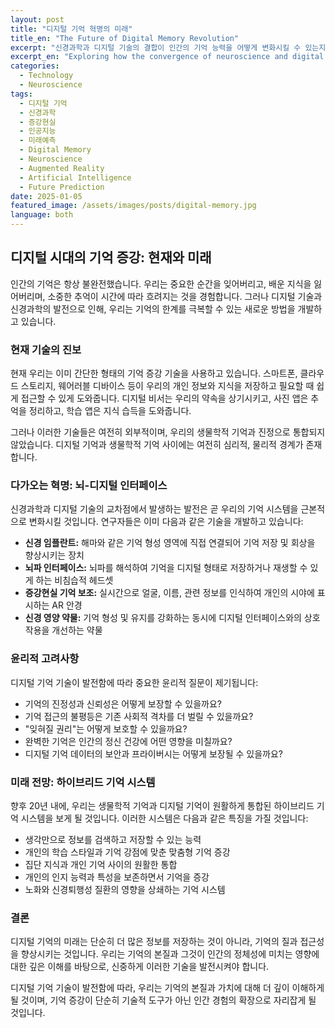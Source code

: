 ```yaml
---
layout: post
title: "디지털 기억 혁명의 미래"
title_en: "The Future of Digital Memory Revolution"
excerpt: "신경과학과 디지털 기술의 결합이 인간의 기억 능력을 어떻게 변화시킬 수 있는지 탐구하는 글입니다."
excerpt_en: "Exploring how the convergence of neuroscience and digital technology can transform human memory capabilities."
categories:
  - Technology
  - Neuroscience
tags:
  - 디지털 기억
  - 신경과학
  - 증강현실
  - 인공지능
  - 미래예측
  - Digital Memory
  - Neuroscience
  - Augmented Reality
  - Artificial Intelligence
  - Future Prediction
date: 2025-01-05
featured_image: /assets/images/posts/digital-memory.jpg
language: both
---
```


<div class="post-content-ko" lang="ko" data-lang="ko" style="display: block; visibility: visible;">
  <h2>디지털 시대의 기억 증강: 현재와 미래</h2>
  
  <p>인간의 기억은 항상 불완전했습니다. 우리는 중요한 순간을 잊어버리고, 배운 지식을 잃어버리며, 소중한 추억이 시간에 따라 흐려지는 것을 경험합니다. 그러나 디지털 기술과 신경과학의 발전으로 인해, 우리는 기억의 한계를 극복할 수 있는 새로운 방법을 개발하고 있습니다.</p>
  
  <h3>현재 기술의 진보</h3>
  
  <p>현재 우리는 이미 간단한 형태의 기억 증강 기술을 사용하고 있습니다. 스마트폰, 클라우드 스토리지, 웨어러블 디바이스 등이 우리의 개인 정보와 지식을 저장하고 필요할 때 쉽게 접근할 수 있게 도와줍니다. 디지털 비서는 우리의 약속을 상기시키고, 사진 앱은 추억을 정리하고, 학습 앱은 지식 습득을 도와줍니다.</p>
  
  <p>그러나 이러한 기술들은 여전히 외부적이며, 우리의 생물학적 기억과 진정으로 통합되지 않았습니다. 디지털 기억과 생물학적 기억 사이에는 여전히 심리적, 물리적 경계가 존재합니다.</p>
  
  <h3>다가오는 혁명: 뇌-디지털 인터페이스</h3>
  
  <p>신경과학과 디지털 기술의 교차점에서 발생하는 발전은 곧 우리의 기억 시스템을 근본적으로 변화시킬 것입니다. 연구자들은 이미 다음과 같은 기술을 개발하고 있습니다:</p>
  
  <ul>
    <li><strong>신경 임플란트:</strong> 해마와 같은 기억 형성 영역에 직접 연결되어 기억 저장 및 회상을 향상시키는 장치</li>
    <li><strong>뇌파 인터페이스:</strong> 뇌파를 해석하여 기억을 디지털 형태로 저장하거나 재생할 수 있게 하는 비침습적 헤드셋</li>
    <li><strong>증강현실 기억 보조:</strong> 실시간으로 얼굴, 이름, 관련 정보를 인식하여 개인의 시야에 표시하는 AR 안경</li>
    <li><strong>신경 영양 약물:</strong> 기억 형성 및 유지를 강화하는 동시에 디지털 인터페이스와의 상호작용을 개선하는 약물</li>
  </ul>
  
  <h3>윤리적 고려사항</h3>
  
  <p>디지털 기억 기술이 발전함에 따라 중요한 윤리적 질문이 제기됩니다:</p>
  
  <ul>
    <li>기억의 진정성과 신뢰성은 어떻게 보장할 수 있을까요?</li>
    <li>기억 접근의 불평등은 기존 사회적 격차를 더 벌릴 수 있을까요?</li>
    <li>"잊혀질 권리"는 어떻게 보호할 수 있을까요?</li>
    <li>완벽한 기억은 인간의 정신 건강에 어떤 영향을 미칠까요?</li>
    <li>디지털 기억 데이터의 보안과 프라이버시는 어떻게 보장될 수 있을까요?</li>
  </ul>
  
  <h3>미래 전망: 하이브리드 기억 시스템</h3>
  
  <p>향후 20년 내에, 우리는 생물학적 기억과 디지털 기억이 원활하게 통합된 하이브리드 기억 시스템을 보게 될 것입니다. 이러한 시스템은 다음과 같은 특징을 가질 것입니다:</p>
  
  <ul>
    <li>생각만으로 정보를 검색하고 저장할 수 있는 능력</li>
    <li>개인의 학습 스타일과 기억 강점에 맞춘 맞춤형 기억 증강</li>
    <li>집단 지식과 개인 기억 사이의 원활한 통합</li>
    <li>개인의 인지 능력과 특성을 보존하면서 기억을 증강</li>
    <li>노화와 신경퇴행성 질환의 영향을 상쇄하는 기억 시스템</li>
  </ul>
  
  <h3>결론</h3>
  
  <p>디지털 기억의 미래는 단순히 더 많은 정보를 저장하는 것이 아니라, 기억의 질과 접근성을 향상시키는 것입니다. 우리는 기억의 본질과 그것이 인간의 정체성에 미치는 영향에 대한 깊은 이해를 바탕으로, 신중하게 이러한 기술을 발전시켜야 합니다.</p>
  
  <p>디지털 기억 기술이 발전함에 따라, 우리는 기억의 본질과 가치에 대해 더 깊이 이해하게 될 것이며, 기억 증강이 단순히 기술적 도구가 아닌 인간 경험의 확장으로 자리잡게 될 것입니다.</p>
</div>

<div class="post-content-en" lang="en" data-lang="en" style="display: none; visibility: hidden;">
  <h2>Memory Enhancement in the Digital Age: Present and Future</h2>
  
  <p>Human memory has always been imperfect. We forget important moments, lose acquired knowledge, and watch precious memories fade with time. However, with advancements in digital technology and neuroscience, we are developing new ways to overcome the limitations of memory.</p>
  
  <h3>Current Technological Progress</h3>
  
  <p>We already use simple forms of memory enhancement technology today. Smartphones, cloud storage, and wearable devices help us store personal information and knowledge, making it easily accessible when needed. Digital assistants remind us of appointments, photo apps organize memories, and learning applications aid in knowledge acquisition.</p>
  
  <p>However, these technologies remain external and not truly integrated with our biological memory. There is still a psychological and physical boundary between digital and biological memory.</p>
  
  <h3>The Coming Revolution: Brain-Digital Interfaces</h3>
  
  <p>Advancements at the intersection of neuroscience and digital technology will soon fundamentally transform our memory systems. Researchers are already developing technologies such as:</p>
  
  <ul>
    <li><strong>Neural implants:</strong> Devices that connect directly to memory-forming regions like the hippocampus to enhance memory storage and recall</li>
    <li><strong>Brainwave interfaces:</strong> Non-invasive headsets that interpret brainwaves to store or play back memories in digital form</li>
    <li><strong>Augmented reality memory aids:</strong> AR glasses that recognize faces, names, and relevant information in real-time and display them in a person's field of vision</li>
    <li><strong>Neurotrophic drugs:</strong> Substances that enhance memory formation and retention while improving interaction with digital interfaces</li>
  </ul>
  
  <h3>Ethical Considerations</h3>
  
  <p>As digital memory technologies advance, important ethical questions arise:</p>
  
  <ul>
    <li>How can we ensure the authenticity and reliability of memories?</li>
    <li>Could inequality in memory access widen existing social gaps?</li>
    <li>How can we protect the "right to be forgotten"?</li>
    <li>What impact would perfect memory have on human mental health?</li>
    <li>How can we guarantee the security and privacy of digital memory data?</li>
  </ul>
  
  <h3>Future Outlook: Hybrid Memory Systems</h3>
  
  <p>Within the next 20 years, we will see hybrid memory systems where biological and digital memory are seamlessly integrated. These systems will feature:</p>
  
  <ul>
    <li>The ability to retrieve and store information through thought alone</li>
    <li>Personalized memory enhancement tailored to individual learning styles and memory strengths</li>
    <li>Seamless integration between collective knowledge and personal memories</li>
    <li>Memory enhancement that preserves individual cognitive abilities and characteristics</li>
    <li>Memory systems that offset the effects of aging and neurodegenerative diseases</li>
  </ul>
  
  <h3>Conclusion</h3>
  
  <p>The future of digital memory is not simply about storing more information, but about improving the quality and accessibility of memory. We must carefully advance these technologies based on a deep understanding of the nature of memory and its impact on human identity.</p>
  
  <p>As digital memory technologies evolve, we will gain a deeper understanding of the nature and value of memory, and memory enhancement will become not just a technological tool but an extension of human experience.</p>
</div>

<script>
  document.addEventListener('DOMContentLoaded', function() {
    console.log('[포스트 콘텐츠] 초기화');
    
    // 언어 변경 이벤트 수신
    document.addEventListener('languageChanged', function(e) {
      const lang = e.detail.language;
      console.log('[포스트 콘텐츠] 언어 변경 감지:', lang);
      
      const koContent = document.querySelector('.post-content-ko');
      const enContent = document.querySelector('.post-content-en');
      
      if (koContent && enContent) {
        if (lang === 'ko') {
          koContent.style.cssText = 'display: block !important; visibility: visible !important;';
          enContent.style.cssText = 'display: none !important; visibility: hidden !important;';
        } else {
          koContent.style.cssText = 'display: none !important; visibility: hidden !important;';
          enContent.style.cssText = 'display: block !important; visibility: visible !important;';
        }
        console.log('[포스트 콘텐츠] 콘텐츠 표시 설정:', {
          lang: lang,
          koDisplay: koContent.style.display,
          enDisplay: enContent.style.display
        });
      }
    });
    
    // languageChange 이벤트도 수신 (헤더에서 발생)
    window.addEventListener('languageChange', function(e) {
      console.log('[포스트 콘텐츠] 전역 언어 변경 감지:', e.detail);
      const lang = e.detail.language;
      
      const koContent = document.querySelector('.post-content-ko');
      const enContent = document.querySelector('.post-content-en');
      
      if (koContent && enContent) {
        if (lang === 'ko') {
          koContent.style.cssText = 'display: block !important; visibility: visible !important;';
          enContent.style.cssText = 'display: none !important; visibility: hidden !important;';
        } else {
          koContent.style.cssText = 'display: none !important; visibility: hidden !important;';
          enContent.style.cssText = 'display: block !important; visibility: visible !important;';
        }
      }
    });
    
    // 초기 상태 설정
    const storedLang = localStorage.getItem('lang') || localStorage.getItem('preferred_language') || 'ko';
    const koContent = document.querySelector('.post-content-ko');
    const enContent = document.querySelector('.post-content-en');
    
    if (koContent && enContent) {
      if (storedLang === 'ko') {
        koContent.style.cssText = 'display: block !important; visibility: visible !important;';
        enContent.style.cssText = 'display: none !important; visibility: hidden !important;';
      } else {
        koContent.style.cssText = 'display: none !important; visibility: hidden !important;';
        enContent.style.cssText = 'display: block !important; visibility: visible !important;';
      }
      console.log('[포스트 콘텐츠] 초기 콘텐츠 설정:', {
        lang: storedLang,
        koDisplay: getComputedStyle(koContent).display,
        enDisplay: getComputedStyle(enContent).display
      });
    }
  });
</script> 